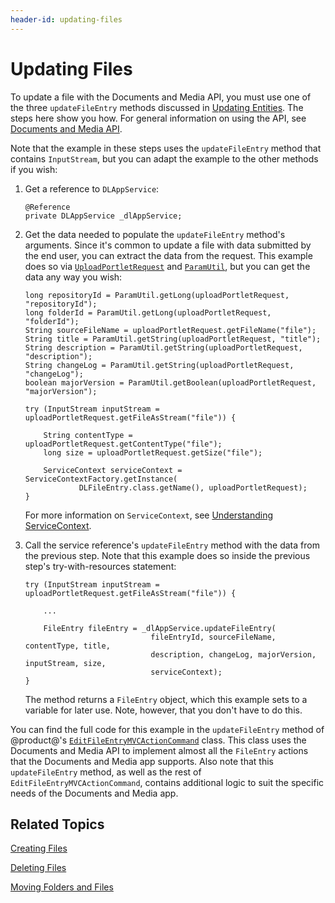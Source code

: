 ```yaml
---
header-id: updating-files
---
```


# Updating Files

To update a file with the Documents and Media API, you must use one of the three 
`updateFileEntry` methods discussed in 
[Updating Entities](liferay.com). 
The steps here show you how. For general information on using the API, see 
[Documents and Media API](liferay.com). 

Note that the example in these steps uses the `updateFileEntry` method that 
contains `InputStream`, but you can adapt the example to the other methods if 
you wish: 

1.  Get a reference to `DLAppService`: 

        @Reference
        private DLAppService _dlAppService;

2.  Get the data needed to populate the `updateFileEntry` method's arguments. 
    Since it's common to update a file with data submitted by the end user, you 
    can extract the data from the request. This example does so via 
    [`UploadPortletRequest`](@platform-ref@/7.2-latest/javadocs/portal-kernel/com/liferay/portal/kernel/upload/UploadPortletRequest.html) 
    and 
    [`ParamUtil`](@platform-ref@/7.2-latest/javadocs/portal-kernel/com/liferay/portal/kernel/util/ParamUtil.html), 
    but you can get the data any way you wish: 

        long repositoryId = ParamUtil.getLong(uploadPortletRequest, "repositoryId");
        long folderId = ParamUtil.getLong(uploadPortletRequest, "folderId");
        String sourceFileName = uploadPortletRequest.getFileName("file");
        String title = ParamUtil.getString(uploadPortletRequest, "title");
        String description = ParamUtil.getString(uploadPortletRequest, "description");
        String changeLog = ParamUtil.getString(uploadPortletRequest, "changeLog");
        boolean majorVersion = ParamUtil.getBoolean(uploadPortletRequest, "majorVersion");

        try (InputStream inputStream = uploadPortletRequest.getFileAsStream("file")) {

            String contentType = uploadPortletRequest.getContentType("file");
            long size = uploadPortletRequest.getSize("file");

            ServiceContext serviceContext = ServiceContextFactory.getInstance(
                    DLFileEntry.class.getName(), uploadPortletRequest);
        }

    For more information on `ServiceContext`, see 
    [Understanding ServiceContext](/develop/tutorials/-/knowledge_base/7-2/understanding-servicecontext). 

3.  Call the service reference's `updateFileEntry` method with the data from the 
    previous step. Note that this example does so inside the previous step's 
    try-with-resources statement: 

        try (InputStream inputStream = uploadPortletRequest.getFileAsStream("file")) {

            ...

            FileEntry fileEntry = _dlAppService.updateFileEntry(
                                    fileEntryId, sourceFileName, contentType, title,
                                    description, changeLog, majorVersion, inputStream, size,
                                    serviceContext);
        }

    The method returns a `FileEntry` object, which this example sets to a 
    variable for later use. Note, however, that you don't have to do this. 

You can find the full code for this example in the `updateFileEntry` method of 
@product@'s 
[`EditFileEntryMVCActionCommand`](https://github.com/liferay/liferay-portal/blob/master/modules/apps/document-library/document-library-web/src/main/java/com/liferay/document/library/web/internal/portlet/action/EditFileEntryMVCActionCommand.java) 
class. This class uses the Documents and Media API to implement almost all the 
`FileEntry` actions that the Documents and Media app supports. Also note that 
this `updateFileEntry` method, as well as the rest of 
`EditFileEntryMVCActionCommand`, contains additional logic to suit the specific 
needs of the Documents and Media app. 

## Related Topics

[Creating Files](liferay.com)

[Deleting Files](liferay.com)

[Moving Folders and Files](liferay.com)
